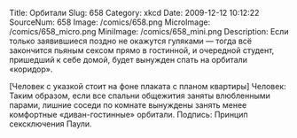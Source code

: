 Title: Орбитали 
Slug: 658 
Category: xkcd 
Date: 2009-12-12 10:12:22 
SourceNum: 658 
Image: /comics/658.png 
MicroImage: /comics/658_micro.png 
MiniImage: /comics/658_mini.png 
Description: Если только заявившиеся поздно не окажутся гуляками — тогда всё закончится пьяным сексом прямо в гостинной, и очередной студент, пришедший к себе домой, будет вынужден спать на орбитали «коридор». 

[Человек с указкой стоит на фоне плаката с планом квартиры]
Человек: Таким образом, если все спальни общежития заняты влюбленными парами, лишние соседи по комнате вынуждены занять менее комфортные «диван-гостинные» орбитали.
Подпись: Принцип сексключения Паули.
